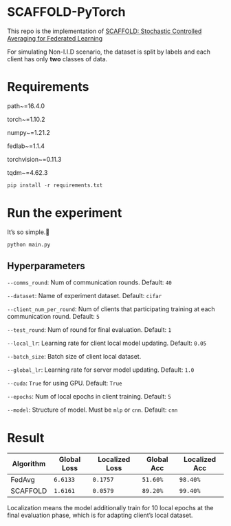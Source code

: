 # SCAFFOLD-PyTorch

This repo is the implementation of [SCAFFOLD: Stochastic Controlled Averaging for Federated Learning](https://arxiv.org/abs/1910.06378)

For simulating Non-I.I.D scenario, the dataset is split by labels and each client has only **two** classes of data.

# Requirements

path~=16.4.0

torch~=1.10.2

numpy~=1.21.2

fedlab~=1.1.4

torchvision~=0.11.3

tqdm~=4.62.3

```python
pip install -r requirements.txt
```



# Run the experiment

It’s so simple.🤪

```python
python main.py
```



## Hyperparameters

`--comms_round`: Num of communication rounds. Default: `40`

`--dataset`: Name of experiment dataset. Default: `cifar`

`--client_num_per_round`: Num of clients that participating training at each communication round. Default: `5`

`--test_round`: Num of round for final evaluation. Default: `1`

`--local_lr`: Learning rate for client local model updating. Default: `0.05`

`--batch_size`: Batch size of client local dataset.

`--global_lr`: Learning rate for server model updating. Default: `1.0`

`--cuda`: `True` for using GPU. Default: `True`

`--epochs`: Num of local epochs in client training. Default: `5`

`--model`: Structure of model. Must be `mlp` or `cnn`. Default: `cnn`




# Result

| Algorithm | Global Loss | Localized Loss | Global Acc | Localized Acc |
| --------- | ----------- | -------------- | ---------- | ------------- |
| FedAvg    | `6.6133`    | `0.1757`       | `51.60%`   | `98.40%`      |
| SCAFFOLD  | `1.6161`    | `0.0579`       | `89.20%`   | `99.40%`      |

Localization means the model additionally train for 10 local epochs at the final evaluation phase, which is for adapting client’s local dataset.

